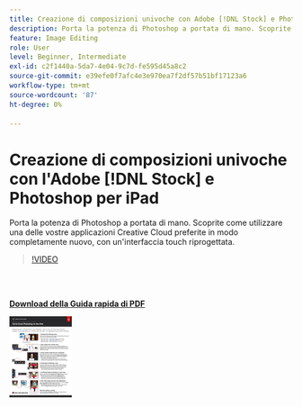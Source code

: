 ```yaml
---
title: Creazione di composizioni univoche con Adobe [!DNL Stock] e Photoshop per iPad
description: Porta la potenza di Photoshop a portata di mano. Scoprite come utilizzare una delle vostre applicazioni Creative Cloud preferite in modo completamente nuovo, con un'interfaccia touch riprogettata
feature: Image Editing
role: User
level: Beginner, Intermediate
exl-id: c2f1440a-5da7-4e04-9c7d-fe595d45a8c2
source-git-commit: e39efe0f7afc4e3e970ea7f2df57b51bf17123a6
workflow-type: tm+mt
source-wordcount: '87'
ht-degree: 0%

---
```


# Creazione di composizioni univoche con l&#39;Adobe [!DNL Stock] e Photoshop per iPad

Porta la potenza di Photoshop a portata di mano. Scoprite come utilizzare una delle vostre applicazioni Creative Cloud preferite in modo completamente nuovo, con un&#39;interfaccia touch riprogettata.

>[!VIDEO](https://video.tv.adobe.com/v/331004?hidetitle=true)

<br> 

[**Download della Guida rapida di PDF**](../quick-reference/GettoknowPhotoshopontheiPad.pdf)

[![Immagine della prima pagina della guida di riferimento rapido](assets/GettoknowPhotoshopontheiPadPage1.png)](../quick-reference/GettoknowPhotoshopontheiPad.pdf)
